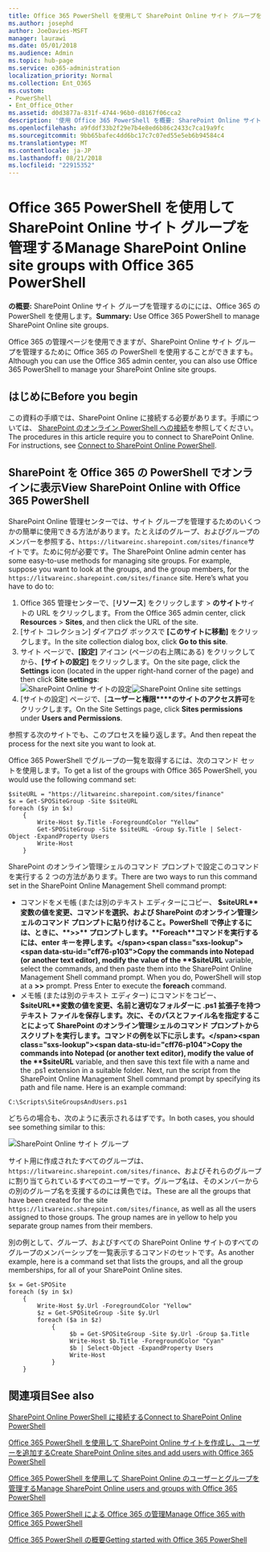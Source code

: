 ```yaml
---
title: Office 365 PowerShell を使用して SharePoint Online サイト グループを管理する
ms.author: josephd
author: JoeDavies-MSFT
manager: laurawi
ms.date: 05/01/2018
ms.audience: Admin
ms.topic: hub-page
ms.service: o365-administration
localization_priority: Normal
ms.collection: Ent_O365
ms.custom:
- PowerShell
- Ent_Office_Other
ms.assetid: d0d3877a-831f-4744-96b0-d8167f06cca2
description: '使用 Office 365 PowerShell を概要: SharePoint Online サイト グループを管理します。'
ms.openlocfilehash: a9fddf33b2f29e7b4e8ed6b86c2433c7ca19a9fc
ms.sourcegitcommit: 9bb65bafec4dd6bc17c7c07ed55e5eb6b94584c4
ms.translationtype: MT
ms.contentlocale: ja-JP
ms.lasthandoff: 08/21/2018
ms.locfileid: "22915352"
---
```

# <a name="manage-sharepoint-online-site-groups-with-office-365-powershell"></a><span data-ttu-id="cff76-103">Office 365 PowerShell を使用して SharePoint Online サイト グループを管理する</span><span class="sxs-lookup"><span data-stu-id="cff76-103">Manage SharePoint Online site groups with Office 365 PowerShell</span></span>

 <span data-ttu-id="cff76-104">**の概要:** SharePoint Online サイト グループを管理するのにには、Office 365 の PowerShell を使用します。</span><span class="sxs-lookup"><span data-stu-id="cff76-104">**Summary:** Use Office 365 PowerShell to manage SharePoint Online site groups.</span></span>
  
<span data-ttu-id="cff76-105">Office 365 の管理ページを使用できますが、SharePoint Online サイト グループを管理するために Office 365 の PowerShell を使用することができますも。</span><span class="sxs-lookup"><span data-stu-id="cff76-105">Although you can use the Office 365 admin center, you can also use Office 365 PowerShell to manage your SharePoint Online site groups.</span></span>

## <a name="before-you-begin"></a><span data-ttu-id="cff76-106">はじめに</span><span class="sxs-lookup"><span data-stu-id="cff76-106">Before you begin</span></span>

<span data-ttu-id="cff76-p101">この資料の手順では、SharePoint Online に接続する必要があります。手順については、 [SharePoint のオンライン PowerShell への接続](https://docs.microsoft.com/en-us/powershell/sharepoint/sharepoint-online/connect-sharepoint-online?view=sharepoint-ps)を参照してください。</span><span class="sxs-lookup"><span data-stu-id="cff76-p101">The procedures in this article require you to connect to SharePoint Online. For instructions, see [Connect to SharePoint Online PowerShell](https://docs.microsoft.com/en-us/powershell/sharepoint/sharepoint-online/connect-sharepoint-online?view=sharepoint-ps).</span></span>

## <a name="view-sharepoint-online-with-office-365-powershell"></a><span data-ttu-id="cff76-109">SharePoint を Office 365 の PowerShell でオンラインに表示</span><span class="sxs-lookup"><span data-stu-id="cff76-109">View SharePoint Online with Office 365 PowerShell</span></span>

<span data-ttu-id="cff76-p102">SharePoint Online 管理センターでは、サイト グループを管理するためのいくつかの簡単に使用できる方法があります。たとえばのグループ、およびグループのメンバーを参照する、`https://litwareinc.sharepoint.com/sites/finance`サイトです。ために何が必要です。</span><span class="sxs-lookup"><span data-stu-id="cff76-p102">The SharePoint Online admin center has some easy-to-use methods for managing site groups. For example, suppose you want to look at the groups, and the group members, for the `https://litwareinc.sharepoint.com/sites/finance` site. Here’s what you have to do to:</span></span>

1. <span data-ttu-id="cff76-113">Office 365 管理センターで、[**リソース**] をクリックします > **のサイト**サイトの URL をクリックします。</span><span class="sxs-lookup"><span data-stu-id="cff76-113">From the Office 365 admin center, click **Resources** > **Sites**, and then click the URL of the site.</span></span>
2. <span data-ttu-id="cff76-114">[サイト コレクション] ダイアログ ボックスで **[このサイトに移動]** をクリックします。</span><span class="sxs-lookup"><span data-stu-id="cff76-114">In the site collection dialog box, click **Go to this site**.</span></span>
3. <span data-ttu-id="cff76-115">サイト ページで、**[設定]** アイコン (ページの右上隅にある) をクリックしてから、**[サイトの設定]** をクリックします。</span><span class="sxs-lookup"><span data-stu-id="cff76-115">On the site page, click the **Settings** icon (located in the upper right-hand corner of the page) and then click **Site settings**:</span></span></br>
<span data-ttu-id="cff76-116">![SharePoint Online サイトの設定](media/spo-site-settings.png)</span><span class="sxs-lookup"><span data-stu-id="cff76-116">![SharePoint Online site settings](media/spo-site-settings.png)</span></span></br>
4. <span data-ttu-id="cff76-117">[サイトの設定] ページで、[**ユーザーと権限****のサイトのアクセス許可**をクリックします。</span><span class="sxs-lookup"><span data-stu-id="cff76-117">On the Site Settings page, click **Sites permissions** under **Users and Permissions**.</span></span>

<span data-ttu-id="cff76-118">参照する次のサイトでも、このプロセスを繰り返します。</span><span class="sxs-lookup"><span data-stu-id="cff76-118">And then repeat the process for the next site you want to look at.</span></span>

<span data-ttu-id="cff76-119">Office 365 PowerShell でグループの一覧を取得するには、次のコマンド セットを使用します。</span><span class="sxs-lookup"><span data-stu-id="cff76-119">To get a list of the groups with Office 365 PowerShell, you would use the following command set:</span></span>

```
$siteURL = "https://litwareinc.sharepoint.com/sites/finance"
$x = Get-SPOSiteGroup -Site $siteURL
foreach ($y in $x)
    {
        Write-Host $y.Title -ForegroundColor "Yellow"
        Get-SPOSiteGroup -Site $siteURL -Group $y.Title | Select-Object -ExpandProperty Users
        Write-Host
    }
```

<span data-ttu-id="cff76-120">SharePoint のオンライン管理シェルのコマンド プロンプトで設定このコマンドを実行する 2 つの方法があります。</span><span class="sxs-lookup"><span data-stu-id="cff76-120">There are two ways to run this command set in the SharePoint Online Management Shell command prompt:</span></span>

- <span data-ttu-id="cff76-p103">コマンドをメモ帳 (または別のテキスト エディターにコピー、 **$siteURL**変数の値を変更、コマンドを選択、および SharePoint のオンライン管理シェルのコマンド プロンプトに貼り付けること。PowerShell で停止するには、ときに、**>>** プロンプトします。**Foreach**コマンドを実行するには、enter キーを押します。</span><span class="sxs-lookup"><span data-stu-id="cff76-p103">Copy the commands into Notepad (or another text editor), modify the value of the **$siteURL** variable, select the commands, and then paste them into the SharePoint Online Management Shell command prompt. When you do, PowerShell will stop at a **>>** prompt. Press Enter to execute the **foreach** command.</span></span></br>
- <span data-ttu-id="cff76-p104">メモ帳 (または別のテキスト エディター) にコマンドをコピー、 **$siteURL**変数の値を変更、名前と適切なフォルダーに .ps1 拡張子を持つテキスト ファイルを保存します。次に、そのパスとファイル名を指定することによって SharePoint のオンライン管理シェルのコマンド プロンプトからスクリプトを実行します。コマンドの例を以下に示します。</span><span class="sxs-lookup"><span data-stu-id="cff76-p104">Copy the commands into Notepad (or another text editor), modify the value of the **$siteURL** variable, and then save this text file with a name and the .ps1 extension in a suitable folder. Next, run the script from the SharePoint Online Management Shell command prompt by specifying its path and file name. Here is an example command:</span></span>

```
C:\Scripts\SiteGroupsAndUsers.ps1
```

<span data-ttu-id="cff76-127">どちらの場合も、次のように表示されるはずです。</span><span class="sxs-lookup"><span data-stu-id="cff76-127">In both cases, you should see something similar to this:</span></span>

![SharePoint Online サイト グループ](media/SPO-site-groups.png)

<span data-ttu-id="cff76-p105">サイト用に作成されたすべてのグループは、 `https://litwareinc.sharepoint.com/sites/finance`、およびそれらのグループに割り当てられているすべてのユーザーです。グループ名は、そのメンバーからの別のグループ名を支援するのには黄色では。</span><span class="sxs-lookup"><span data-stu-id="cff76-p105">These are all the groups that have been created for the site `https://litwareinc.sharepoint.com/sites/finance`, as well as all the users assigned to those groups. The group names are in yellow to help you separate group names from their members.</span></span>

<span data-ttu-id="cff76-131">別の例として、グループ、およびすべての SharePoint Online サイトのすべてのグループのメンバーシップを一覧表示するコマンドのセットです。</span><span class="sxs-lookup"><span data-stu-id="cff76-131">As another example, here is a command set that lists the groups, and all the group memberships, for all of your SharePoint Online sites.</span></span>

```
$x = Get-SPOSite
foreach ($y in $x)
    {
        Write-Host $y.Url -ForegroundColor "Yellow"
        $z = Get-SPOSiteGroup -Site $y.Url
        foreach ($a in $z)
            {
                 $b = Get-SPOSiteGroup -Site $y.Url -Group $a.Title 
                 Write-Host $b.Title -ForegroundColor "Cyan"
                 $b | Select-Object -ExpandProperty Users
                 Write-Host
            }
    }
```
    
## <a name="see-also"></a><span data-ttu-id="cff76-132">関連項目</span><span class="sxs-lookup"><span data-stu-id="cff76-132">See also</span></span>

[<span data-ttu-id="cff76-133">SharePoint Online PowerShell に接続する</span><span class="sxs-lookup"><span data-stu-id="cff76-133">Connect to SharePoint Online PowerShell</span></span>](https://docs.microsoft.com/powershell/sharepoint/sharepoint-online/connect-sharepoint-online?view=sharepoint-ps)

[<span data-ttu-id="cff76-134">Office 365 PowerShell を使用して SharePoint Online サイトを作成し、ユーザーを追加する</span><span class="sxs-lookup"><span data-stu-id="cff76-134">Create SharePoint Online sites and add users with Office 365 PowerShell</span></span>](create-sharepoint-sites-and-add-users-with-powershell.md)

[<span data-ttu-id="cff76-135">Office 365 PowerShell を使用して SharePoint Online のユーザーとグループを管理する</span><span class="sxs-lookup"><span data-stu-id="cff76-135">Manage SharePoint Online users and groups with Office 365 PowerShell</span></span>](manage-sharepoint-users-and-groups-with-powershell.md)

[<span data-ttu-id="cff76-136">Office 365 PowerShell による Office 365 の管理</span><span class="sxs-lookup"><span data-stu-id="cff76-136">Manage Office 365 with Office 365 PowerShell</span></span>](manage-office-365-with-office-365-powershell.md)
  
[<span data-ttu-id="cff76-137">Office 365 PowerShell の概要</span><span class="sxs-lookup"><span data-stu-id="cff76-137">Getting started with Office 365 PowerShell</span></span>](getting-started-with-office-365-powershell.md)

